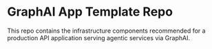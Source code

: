 # GraphAI App Template Repo

This repo contains the infrastructure components recommended for a production API application serving agentic services via GraphAI.
